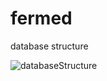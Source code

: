 # fermed
database structure

![databaseStructure](https://user-images.githubusercontent.com/126490279/221969266-2445cc77-9d24-46c1-8857-6eedf94b288e.png)
